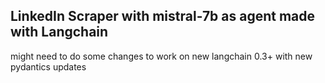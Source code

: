 ## LinkedIn Scraper with mistral-7b as agent made with Langchain
might need to do some changes to work on new langchain 0.3+ with new pydantics updates
